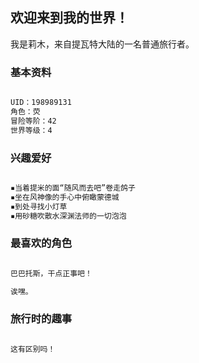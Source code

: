 ## 欢迎来到我的世界！

我是莉木，来自提瓦特大陆的一名普通旅行者。

### 基本资料

```markdown

UID：198989131
角色：荧
冒险等阶：42
世界等级：4

```

### 兴趣爱好

```markdown

▪当着提米的面“随风而去吧”卷走鸽子
▪坐在风神像的手心中俯瞰蒙德城
▪到处寻找小灯草
▪用砂糖吹散水深渊法师的一切泡泡

```

### 最喜欢的角色

```markdown

巴巴托斯，干点正事吧！

诶嘿。

```

### 旅行时的趣事

```markdown

这有区别吗！
```
